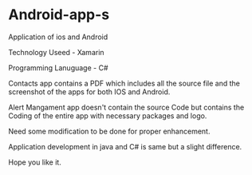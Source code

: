 # Android-app-s
Application of ios and Android


Technology Useed - Xamarin

Programming Lanuguage - C#

Contacts app contains a PDF which includes all the source file and the screenshot of the apps for both IOS and Android.

Alert Mangament app doesn't contain the source Code but contains the Coding of the entire app with necessary packages and logo.

Need some modification to be done for proper enhancement.

Application development in  java and C# is same but a slight difference.

Hope you like it.
